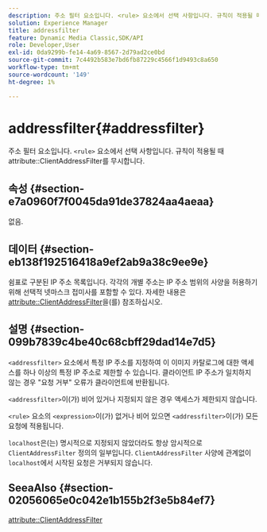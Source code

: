 ```yaml
---
description: 주소 필터 요소입니다. <rule> 요소에서 선택 사항입니다. 규칙이 적용될 때 특성 ClientAddressFilter를 무시합니다.
solution: Experience Manager
title: addressfilter
feature: Dynamic Media Classic,SDK/API
role: Developer,User
exl-id: 0da9299b-fe14-4a69-8567-2d79ad2ce0bd
source-git-commit: 7c4492b583e7bd6fb87229c4566f1d9493c8a650
workflow-type: tm+mt
source-wordcount: '149'
ht-degree: 1%

---
```


# addressfilter{#addressfilter}

주소 필터 요소입니다. `<rule>` 요소에서 선택 사항입니다. 규칙이 적용될 때 attribute::ClientAddressFilter를 무시합니다.

## 속성 {#section-e7a0960f7f0045da91de37824aa4aeaa}

없음.

## 데이터 {#section-eb138f192516418a9ef2ab9a38c9ee9e}

쉼표로 구분된 IP 주소 목록입니다. 각각의 개별 주소는 IP 주소 범위의 사양을 허용하기 위해 선택적 넷마스크 접미사를 포함할 수 있다. 자세한 내용은 [attribute::ClientAddressFilter](/help/aem-is-ir-api/ir-api/material-cat/image-rendering-api-ref/c-ir-material-catalog/c-ir-attributes-reference/r-ir-clientaddressfilter.md)을(를) 참조하십시오.

## 설명 {#section-099b7839c4be40c68cbff29dad14e7d5}

`<addressfilter>` 요소에서 특정 IP 주소를 지정하여 이 이미지 카탈로그에 대한 액세스를 하나 이상의 특정 IP 주소로 제한할 수 있습니다. 클라이언트 IP 주소가 일치하지 않는 경우 &quot;요청 거부&quot; 오류가 클라이언트에 반환됩니다.

`<addressfilter>`이(가) 비어 있거나 지정되지 않은 경우 액세스가 제한되지 않습니다.

`<rule>` 요소의 `<expression>`이(가) 없거나 비어 있으면 `<addressfilter>`이(가) 모든 요청에 적용됩니다.

`localhost`은(는) 명시적으로 지정되지 않았더라도 항상 암시적으로 `ClientAddressFilter` 정의의 일부입니다. `ClientAddressFilter` 사양에 관계없이 `localhost`에서 시작된 요청은 거부되지 않습니다.

## SeeaAlso {#section-02056065e0c042e1b155b2f3e5b84ef7}

[attribute::ClientAddressFilter](../../../../../ir-api/material-cat/image-rendering-api-ref/c-ir-material-catalog/c-ir-attributes-reference/r-ir-clientaddressfilter.md#reference-52a541cec0b0424faf263d1fb4946b5f)
